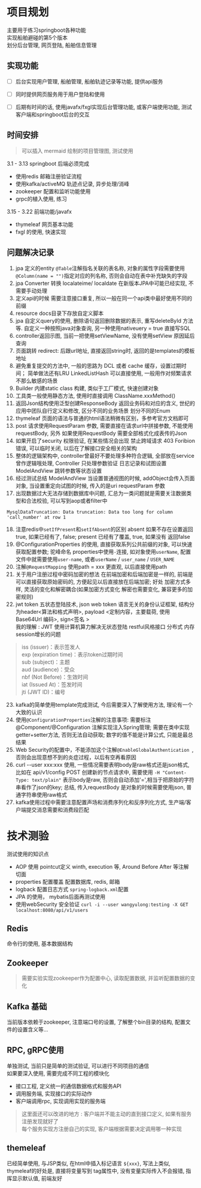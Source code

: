 
# 项目规划

主要用于练习springboot各种功能  
实现船舶避碰的第5个版本  
划分后台管理, 网页登陆, 船舶信息管理  

## 实现功能

- [ ] 后台实现用户管理, 船舶管理, 船舶轨迹记录等功能, 提供api服务  
- [ ] 同时提供网页服务用于用户登陆和使用  
- [ ] 后期有时间的话, 使用javafx/fxgl实现后台管理功能, 或客户端使用功能, 测试客户端和springboot后台的交互  


## 时间安排

> 可以插入 mermaid 绘制的项目管理图, 测试使用 

3.1 - 3.13 springboot 后端必须完成  

- 使用redis 邮箱注册验证流程  
- 使用kafka/activeMQ 轨迹点记录, 异步处理/消峰  
- zookeeper 配置和监听功能使用  
- grpc的植入使用, 练习  

3.15 - 3.22 前端功能/javafx 

- thymeleaf 网页基本功能  
- fxgl 的使用, 快速实现  


## 问题解决记录 

1. jpa 定义的entity `@Table`注解指名关联的表名称, 对象的属性字段需要使用`@Column(name = "")`指定对应的列名称, 否则会自动在表中补充缺失的字段  
2. jpa Converter 转换 localateime/ localdate 在新版本JPA中可能已经实现, 不需要手动处理  
3. 定义api的时候 需要注意接口重复, 所以一般在同一个api类中最好使用不同的前缀  
4. resource docs目录下存放自定义脚本  
5. jpa 自定义query的使用, 删除语句返回删除数据的表示, 重写deleteById 方法等. 自定义一种按照java对象查询, 另一种使用nativeuery = true 直接写SQL   
6. controller返回示图, 当前一把使用setViewName, 没有使用setView 原因延后查询  
7. 页面跳转 redirect: 后跟url地址, 直接返回string时, 返回的是templates的模板地址  
8. 避免重复提交的方法中, 一般的思路为 DCL 或者 cache 缓存，设置过期时间； 简单做法还有LRU LinkedListHash 可以直接使用, 一般用作对频繁请求不那么敏感的场景  
9. Builder 内建static class 构建, 类似于工厂模式, 快速创建对象  
10. 工具类一般使用静态方法, 使用时直接调用 ClassName.xxxMethod()  
11. 返回Json结构使用泛型创建ResponseBody  返回业务码和对应的含义, 世纪的应用中团队自行定义和修改, 区分不同的业务场景 划分不同的Enum  
12. thymeleaf 页面的语法与普通的html语法稍微有区别，多参考官方文档即可  
13. post 请求使用RequestParam 参数, 需要直接在请求url中拼接参数, 不能使用requestBody, 另外 如果使用RequestBody 需要全部格式化成表传的Json  
14. 如果开启了security 权限验证, 在某些情况会出现 禁止跨域请求  403 Foribion 错误, 可以临时关闭, 以后在了解接口安全相关的架构  
15. 整体的逻辑架构中, controller曾最好不要处理多种符合逻辑, 全部放在service曾作逻辑哦处理, Controller 只处理参数验证 日志记录和试图设置ModelAndView 跳转参数等状态设置  
16. 经过测试总结   ModelAndView 当设置普通视图的时候, addObject会传入页面对象, 当设置重定向试图的时候, 传入的是uri requestParam 参数  
17. 出现数据过大无法存储到数据库中问题, 汇总为一类问题就是需要关注数据类型和合法校验, 可以写到aop或者filter中  
```shell
MysqlDataTruncation: Data truncation: Data too long for column 'call_number' at row 1
```
18. 注意redis中`setIfPresent`和`setIfAbsent`的区别  absent 如果不存在设置返回true, 如果已经有了, false; present 已经有了覆盖, true, 如果没有 返回false  
19. @ConfigurationProperties 的使用, 直接获取系列公共前缀的对象, 可以快速获取配置参数; 驼峰命名 properties中使用`-`连接, 如对象使用`userName`, 配置文件中就需要使用`user-name`, 或者`userName` / `user_name` / `USER_NAME`  
20. 注解`@RequestMapping` 使用path = xxx 更直观, 以后直接使用path  
21. 关于用户注册过程中密码加密的想法 在前端加密和后端加密是一样的, 前端是可以直接获取原始密码的, 方便起见以后直接放在后端加密; 好处 加密方式多样, 灵活的变化和解密耦合(如果加密方式变化 解密也需要变化, 兼容更多的加密规则)  
22. jwt token 五状态登陆技术, json web token 语言无关的身份认证框架, 结构分为header<算法和格式声明>, payload <定制内容，主要载荷, 使用Base64Url 编码>, sign<签名 >  
我的理解 : JWT 使用计算机算力解决无状态登陆 restful风格接口 分布式 内存session增长的问题  

>  iss (issuer)：表示签发人  
> exp (expiration time)：表示token过期时间  
> sub (subject)：主题  
> aud (audience)：受众  
> nbf (Not Before)：生效时间  
> iat (Issued At)：签发时间  
> jti (JWT ID)：编号  

23. kafka的简单使用template完成测试, 今后需要深入了解使用方法, 理论有一个大致的认识  
24. 使用`@ConfigurationProperties`注解的注意事项: 需要标注 @Component/@Configuration 注解实现注入Spring管理; 需要在类中实现getter+setter方法, 否则无法自动获取; 数字的值不能是计算公式, 只能是最总结果  
25. Web Security的配置中，不能添加这个注解`@EnableGlobalAuthentication `, 否则会出现意想不到的炎症过程，以后有空再看原因  
26. curl --user xxx:xxx 使用, 一些情况需要表明body是raw格式还是json格式, 比如在 api/v1/config  POST 创建新的节点请求中, 需要使用 `-H "Content-Type: text/plain"` 表示body是raw, 否则会自动添加'=',相当于把原始的字符串看作了json的key; 总结, 传入requestBody 是对象的时候需要使用json, 普通字符串使用raw格式  
27. kafka使用过程中需要注意配置声场和消费序列化和反序列化方式, 生产端/客户端提交消息需要和消费段匹配  



# 技术测验  

测试使用的知识点  

- AOP 使用 pointcut定义 winth, execution 等, Around Before After 等注解 切面  
- properties 配置覆盖  配置数据库, redis, 邮箱  
- logback 配置日志方式 `spring-logback.xml`配置  
- JPA 的使用， mybatis后面再测试使用  
- 使用webSecurity 安全验证 `curl -i --user wangyulong:testing -X GET localhost:8080/api/v1/users`  



## Redis

命令行的使用, 基本数据结构  



## Zookeeper 

> 需要实验实现zookeeper作为配置中心, 读取配置数据, 并监听配置数据的变化  


## Kafka 基础

当前版本依赖于zookeeper, 注意端口号的设置, 了解整个bin目录的结构, 配置文件的设置含义等...  



## RPC, gRPC使用

单独测试, 当前只是简单的测试验证, 可以进行不同项目的通信  
如果要深入使用, 需要完成不同工程的模块化

- 接口工程, 定义统一的通信数据格式和服务API  
- 调用服务端, 实现接口的实际动作  
- 客户端调用rpc, 实现调用实现的服务端  

> 这里面还可以改进的地方 : 客户端并不能主动的直到接口定义, 如果有服务注册发现就好了  
> 每个服务实现方注册自己的实现, 客户端根据需要决定调用哪一种实现  




## themeleaf 

已经简单使用, 与JSP类似, 在html中插入标记语言 `${xxx}`, 写法上类似, thymeleaf的好处是, 直接将变量写到 tag属性中, 没有变量实际传入不会报错, 指挥显示默认值, 前端友好  










